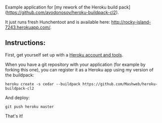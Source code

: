 Example application for [my rework of the Heroku build pack] (https://github.com/avodonosov/heroku-buildpack-cl2).

It just runs fresh Hunchentoot and is available here: http://rocky-island-7243.herokuapp.com/.

## Instructions:
First, get yourself set up with a [Heroku account and tools](http://devcenter.heroku.com/articles/quickstart).

When you have a git repository with your application (for example by forking this one),
you can register it as a Heroku app using my version of the buildpack:

    heroku create -s cedar --buildpack https://github.com/Mashweb/heroku-buildpack-cl2

And deploy:

    git push heroku master

That's it!

